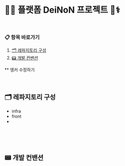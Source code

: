 # 🤖🧠 플랫폼 DeiNoN 프로젝트 🧬⚕️
<br>

### 📋 항목 바로가기
1. [🗂 레파지토리 구성](#레파지토리-구성)
2. [📟 개발 컨밴션](#개발-컨밴션)

** 엥커 수정하기
<br><br><br>

## 🗂 레파지토리 구성
- infra
- front
- 

<br><br><br>
## 📟 개발 컨밴션

<br>

<br>